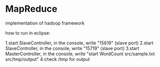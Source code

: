 MapReduce
=========

implementation of hadoop framework



how to run in eclipse:

1.start SlaveController, in the console, write "15619" (slave port)
2.start SlaveController, in the console, write "15719" (slave port)
3.start MasterController, in the console, write "start WordCount src/sample.txt src/tmp/output"
4.check /tmp for output
